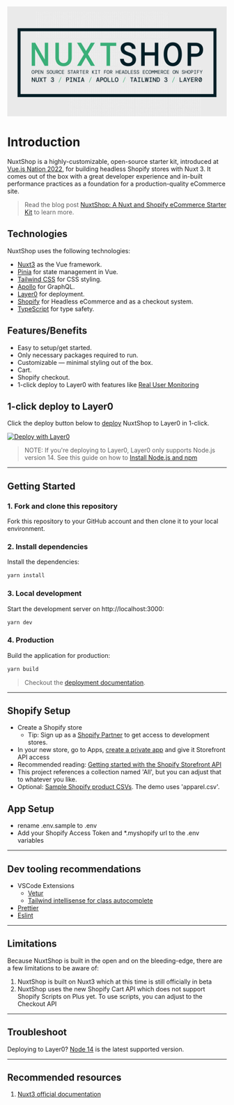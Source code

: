 <div align="center">
<img src=".github/nuxtshop_github.jpg" alt="NuxtShop"/>
</div>

# Introduction

NuxtShop is a highly-customizable, open-source starter kit, introduced at [Vue.js Nation 2022](https://vimeo.com/671090407), for building headless Shopify stores with Nuxt 3. It comes out of the box
with a great developer experience and in-built performance practices as a foundation for a production-quality eCommerce site.

> Read the blog post [NuxtShop: A Nuxt and Shopify eCommerce Starter Kit](https://www.layer0.co/post/nuxtshop-nuxt-shopify-ecommerce-starter-kit) to learn more.

## Technologies

NuxtShop uses the following technologies:

- [Nuxt3](https://v3.nuxtjs.org) as the Vue framework.
- [Pinia](https://pinia.vuejs.org/) for state management in Vue.
- [Tailwind CSS](https://tailwindcss.com) for CSS styling.
- [Apollo](https://www.apollographql.com) for GraphQL.
- [Layer0](https://www.layer0.co) for deployment.
- [Shopify](https://www.shopify.com/online) for Headless eCommerce and as a checkout system.
- [TypeScript](https://www.typescriptlang.org) for type safety.

## Features/Benefits

- Easy to setup/get started.
- Only necessary packages required to run.
- Customizable — minimal styling out of the box.
- Cart.
- Shopify checkout.
- 1-click deploy to Layer0 with features like [Real User Monitoring](https://www.layer0.co/rum)

## 1-click deploy to Layer0

Click the deploy button below to [deploy](https://docs.layer0.co/guides/deploy-to-layer0) NuxtShop to Layer0 in 1-click.

[![Deploy with Layer0](https://docs.layer0.co/button.svg)](https://app.layer0.co/deploy?repo=https%3A%2F%2Fgithub.com%2Fjustinmetros%2FNuxtShop&sgId=470c4986-7644-4416-b4ae-d7cad5814b59)

> NOTE: If you're deploying to Layer0, Layer0 only supports Node.js version 14. See this guide on how to [Install Node.js and npm](https://docs.layer0.co/guides/install-nodejs)

---
## Getting Started
### 1. Fork and clone this repository

Fork this repository to your GitHub account and then clone it to your local environment.

### 2. Install dependencies

Install the dependencies:

```bash
yarn install
```

### 3. Local development

Start the development server on http://localhost:3000:

```bash
yarn dev
```

### 4. Production

Build the application for production:

```bash
yarn build
```

> Checkout the [deployment documentation](https://v3.nuxtjs.org/docs/deployment).

---

## Shopify Setup

- Create a Shopify store
  - Tip: Sign up as a [Shopify Partner](https://www.shopify.com/partners) to get access to development stores.
- In your new store, go to Apps, [create a private app](https://help.shopify.com/en/manual/apps/private-apps) and give it Storefront API access
- Recommended reading: [Getting started with the Shopify Storefront API](https://shopify.dev/api/storefront/getting-started)
- This project references a collection named 'All', but you can adjust that to whatever you like.
- Optional: [Sample Shopify product CSVs](https://github.com/shopifypartners/product-csvs). The demo uses 'apparel.csv'.

## App Setup

- rename .env.sample to .env
- Add your Shopify Access Token and \*.myshopify url to the .env variables

---
## Dev tooling recommendations

- VSCode Extensions
  - [Vetur](https://marketplace.visualstudio.com/items?itemName=octref.vetur)
  - [Tailwind intellisense for class autocomplete](https://marketplace.visualstudio.com/items?itemName=bradlc.vscode-tailwindcss)
- [Prettier](https://prettier.io)
- [Eslint](https://eslint.org)

---


## Limitations

Because NuxtShop is built in the open and on the bleeding-edge, there are a few limitations to be aware of:

1. NuxtShop is built on Nuxt3 which at this time is still officially in beta
2. NuxtShop uses the new Shopify Cart API which does not support Shopify Scripts on Plus yet. To use scripts, you can adjust to the Checkout API

---

## Troubleshoot

Deploying to Layer0? [Node 14](https://forum.layer0.co/t/layer0-doesnt-work-with-node-16/577) is the latest supported version.

---

## Recommended resources

1. [Nuxt3 official documentation](https://v3.nuxtjs.org)